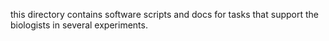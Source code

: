 this directory contains software scripts and docs for tasks that support the biologists in several experiments.



